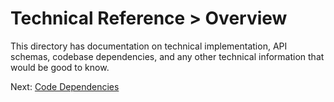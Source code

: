 # Technical Reference > Overview

This directory has documentation on technical implementation, API schemas, codebase dependencies, and any
other technical information that would be good to know.

Next: [Code Dependencies](./1.%20Code%20Dependencies.md)
